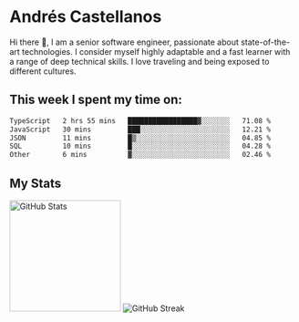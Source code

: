 # Andrés Castellanos

Hi there 👋, I am a senior software engineer, passionate about state-of-the-art technologies. I consider myself highly adaptable and a fast learner with a range of deep technical skills. I love traveling and being exposed to different cultures.

## This week I spent my time on:

<!--START_SECTION:waka-->

```txt
TypeScript   2 hrs 55 mins   █████████████████▓░░░░░░░   71.08 %
JavaScript   30 mins         ███░░░░░░░░░░░░░░░░░░░░░░   12.21 %
JSON         11 mins         █▒░░░░░░░░░░░░░░░░░░░░░░░   04.85 %
SQL          10 mins         █░░░░░░░░░░░░░░░░░░░░░░░░   04.28 %
Other        6 mins          ▓░░░░░░░░░░░░░░░░░░░░░░░░   02.46 %
```

<!--END_SECTION:waka-->

## My Stats

<img height="195" src="https://github-readme-stats.vercel.app/api?username=andrescv&show_icons=true&theme=onedark&hide_border=true&card_width=495" alt="GitHub Stats" />

<img src="https://streak-stats.demolab.com?user=andrescv&theme=one-dark-pro&hide_border=true" alt="GitHub Streak" />
